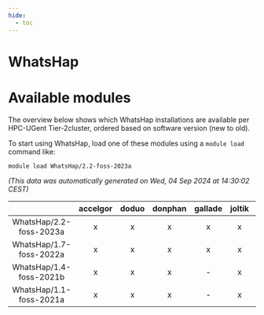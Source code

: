 ```yaml
---
hide:
  - toc
---
```


WhatsHap
========

# Available modules


The overview below shows which WhatsHap installations are available per HPC-UGent Tier-2cluster, ordered based on software version (new to old).

To start using WhatsHap, load one of these modules using a `module load` command like:

```shell
module load WhatsHap/2.2-foss-2023a
```

*(This data was automatically generated on Wed, 04 Sep 2024 at 14:30:02 CEST)*  

| |accelgor|doduo|donphan|gallade|joltik|shinx|skitty|
| :---: | :---: | :---: | :---: | :---: | :---: | :---: | :---: |
|WhatsHap/2.2-foss-2023a|x|x|x|x|x|x|x|
|WhatsHap/1.7-foss-2022a|x|x|x|x|x|-|x|
|WhatsHap/1.4-foss-2021b|x|x|x|-|x|-|x|
|WhatsHap/1.1-foss-2021a|x|x|x|-|x|-|x|
